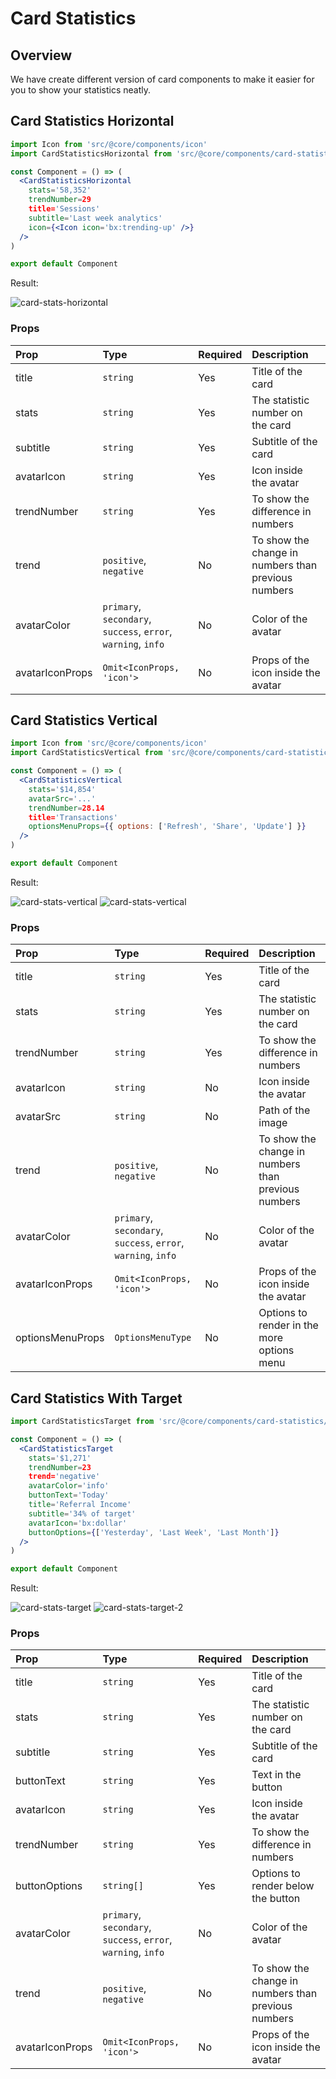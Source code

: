 # Card Statistics

## Overview

We have create different version of card components to make it easier for you to show your statistics neatly.

## Card Statistics Horizontal

```jsx
import Icon from 'src/@core/components/icon'
import CardStatisticsHorizontal from 'src/@core/components/card-statistics/card-stats-horizontal'

const Component = () => (
  <CardStatisticsHorizontal
    stats='58,352'
    trendNumber=29
    title='Sessions'
    subtitle='Last week analytics'
    icon={<Icon icon='bx:trending-up' />}
  />
)

export default Component
```

Result:

<img alt='card-stats-horizontal' class='medium-zoom' :src="$withBase('/images/components/card-stats-horizontal.png')" />

### Props

| Prop            | Type                                                          | Required | Description                                         |
| :-------------- | :------------------------------------------------------------ |:-------- | :-------------------------------------------------- |
| title           | `string`                                                      | Yes      | Title of the card                                   |
| stats           | `string`                                                      | Yes      | The statistic number on the card                    |
| subtitle        | `string`                                                      | Yes      | Subtitle of the card                                |
| avatarIcon      | `string`                                                      | Yes      | Icon inside the avatar                              |
| trendNumber     | `string`                                                      | Yes      | To show the difference in numbers                   |
| trend           | `positive`, `negative`                                        | No       | To show the change in numbers than previous numbers |
| avatarColor     | `primary`, `secondary`, `success`, `error`, `warning`, `info` | No       | Color of the avatar                                 |
| avatarIconProps | `Omit<IconProps, 'icon'>`                                     | No       | Props of the icon inside the avatar                 |

## Card Statistics Vertical

```jsx
import Icon from 'src/@core/components/icon'
import CardStatisticsVertical from 'src/@core/components/card-statistics/card-stats-vertical'

const Component = () => (
  <CardStatisticsVertical
    stats='$14,854'
    avatarSrc='...'
    trendNumber=28.14
    title='Transactions'
    optionsMenuProps={{ options: ['Refresh', 'Share', 'Update'] }}
  />
)

export default Component
```

Result:

<img alt='card-stats-vertical' class='medium-zoom' :src="$withBase('/images/components/card-stats-vertical.png')" />
<img alt='card-stats-vertical' class='medium-zoom' :src="$withBase('/images/components/card-stats-vertical-2.png')" />

### Props

| Prop             | Type                                                          | Required | Description                                         |
| :--------------- | :------------------------------------------------------------ |:-------- | :-------------------------------------------------- |
| title            | `string`                                                      | Yes      | Title of the card                                   |
| stats            | `string`                                                      | Yes      | The statistic number on the card                    |
| trendNumber      | `string`                                                      | Yes      | To show the difference in numbers                   |
| avatarIcon       | `string`                                                      | No       | Icon inside the avatar                              |
| avatarSrc        | `string`                                                      | No       | Path of the image                                   |
| trend            | `positive`, `negative`                                        | No       | To show the change in numbers than previous numbers |
| avatarColor      | `primary`, `secondary`, `success`, `error`, `warning`, `info` | No       | Color of the avatar                                 |
| avatarIconProps  | `Omit<IconProps, 'icon'>`                                     | No       | Props of the icon inside the avatar                 |
| optionsMenuProps | `OptionsMenuType`                                             | No       | Options to render in the more options menu          |

## Card Statistics With Target

```jsx
import CardStatisticsTarget from 'src/@core/components/card-statistics/card-stats-target'

const Component = () => (
  <CardStatisticsTarget
    stats='$1,271'
    trendNumber=23
    trend='negative'
    avatarColor='info'
    buttonText='Today'
    title='Referral Income'
    subtitle='34% of target'
    avatarIcon='bx:dollar'
    buttonOptions={['Yesterday', 'Last Week', 'Last Month']}
  />
)

export default Component
```

Result:

<img alt='card-stats-target' class='medium-zoom' :src="$withBase('/images/components/card-stats-target.png')" />
<img alt='card-stats-target-2' class='medium-zoom' :src="$withBase('/images/components/card-stats-target-2.png')" />

### Props

| Prop            | Type                                                          | Required | Description                                         |
| :-------------- | :------------------------------------------------------------ |:-------- | :-------------------------------------------------- |
| title           | `string`                                                      | Yes      | Title of the card                                   |
| stats           | `string`                                                      | Yes      | The statistic number on the card                    |
| subtitle        | `string`                                                      | Yes      | Subtitle of the card                                |
| buttonText      | `string`                                                      | Yes      | Text in the button                                  |
| avatarIcon      | `string`                                                      | Yes      | Icon inside the avatar                              |
| trendNumber     | `string`                                                      | Yes      | To show the difference in numbers                   |
| buttonOptions   | `string[]`                                                    | Yes      | Options to render below the button                  |
| avatarColor     | `primary`, `secondary`, `success`, `error`, `warning`, `info` | No       | Color of the avatar                                 |
| trend           | `positive`, `negative`                                        | No       | To show the change in numbers than previous numbers |
| avatarIconProps | `Omit<IconProps, 'icon'>`                                     | No       | Props of the icon inside the avatar                 |
